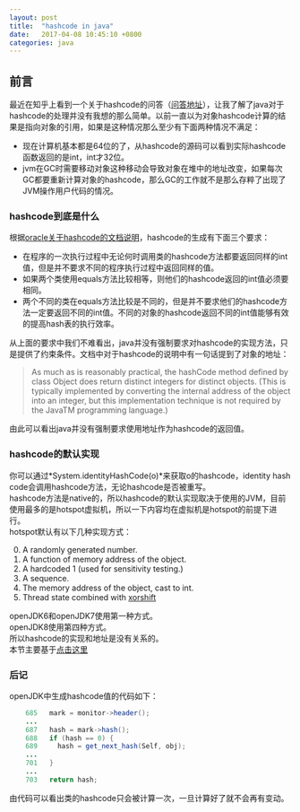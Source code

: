 ```yaml
---
layout: post
title:  "hashcode in java"
date:   2017-04-08 10:45:10 +0800
categories: java
---
```

## 前言
最近在知乎上看到一个关于hashcode的问答（[问答地址](https://www.zhihu.com/question/57356225/answer/152881868)），让我了解了java对于hashcode的处理并没有我想的那么简单。以前一直以为对象hashcode计算的结果是指向对象的引用，如果是这种情况那么至少有下面两种情况不满足：    

* 现在计算机基本都是64位的了，从hashcode的源码可以看到实际hashcode函数返回的是int，int才32位。    
* jvm在GC时需要移动对象这种移动会导致对象在堆中的地址改变，如果每次GC都要重新计算对象的hashcode，那么GC的工作就不是那么存粹了出现了JVM操作用户代码的情况。

### hashcode到底是什么
根据[oracle关于hashcode的文档说明](https://docs.oracle.com/javase/7/docs/api/java/lang/Object.html#hashCode())，hashcode的生成有下面三个要求：

* 在程序的一次执行过程中无论何时调用类的hashcode方法都要返回同样的int值，但是并不要求不同的程序执行过程中返回同样的值。
* 如果两个类使用equals方法比较相等，则他们的hashcode返回的int值必须要相同。
* 两个不同的类在equals方法比较是不同的，但是并不要求他们的hashcode方法一定要返回不同的int值。不同的对象的hashcode返回不同的int值能够有效的提高hash表的执行效率。

从上面的要求中我们不难看出，java并没有强制要求对hashcode的实现方法，只是提供了约束条件。文档中对于hashcode的说明中有一句话提到了对象的地址：  
>As much as is reasonably practical, the hashCode method defined by class Object does return distinct integers for distinct objects. (This is typically implemented by converting the internal address of the object into an integer, but this implementation technique is not required by the JavaTM programming language.)


由此可以看出java并没有强制要求使用地址作为hashcode的返回值。

### hashcode的默认实现
你可以通过*System.identityHashCode(o)*来获取o的hashcode，identity hash code会调用hashcode方法，无论hashcode是否被重写。  
hashcode方法是native的，所以hashcode的默认实现取决于使用的JVM，目前使用最多的是hotspot虚拟机，所以一下内容均在虚拟机是hotspot的前提下进行。  
hotspot默认有以下几种实现方式：

0. A randomly generated number.
1. A function of memory address of the object.
2. A hardcoded 1 (used for sensitivity testing.)
3. A sequence.
4. The memory address of the object, cast to int.
5. Thread state combined with [xorshift](https://en.wikipedia.org/wiki/Xorshift)

openJDK6和openJDK7使用第一种方式。   
openJDK8使用第四种方式。  
所以hashcode的实现和地址是没有关系的。  
本节主要基于[点击这里](https://srvaroa.github.io/jvm/java/openjdk/biased-locking/2017/01/30/hashCode.html)

### 后记
openJDK中生成hashcode值的代码如下：

```java
	685   mark = monitor->header();  
	...   
	687   hash = mark->hash();    
	688   if (hash == 0) {  
	689     hash = get_next_hash(Self, obj);  
	...  
	701   } 
	...  
	703   return hash;  
```
由代码可以看出类的hashcode只会被计算一次，一旦计算好了就不会再有变动。
	

  


